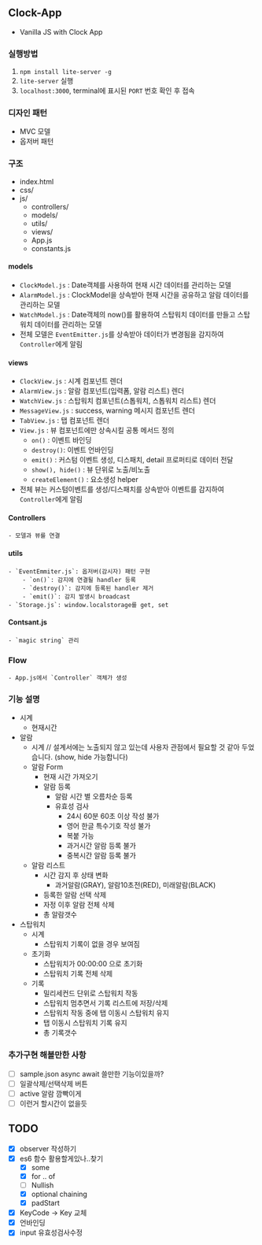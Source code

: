 ## Clock-App
- Vanilla JS with Clock App

### 실행방법
1. `npm install lite-server -g`
2. `lite-server` 실행
3. `localhost:3000`, terminal에 표시된 `PORT` 번호 확인 후 접속

### 디자인 패턴
- MVC 모델
- 옵저버 패턴

### 구조
- index.html
- css/
- js/
    - controllers/
    - models/
    - utils/
    - views/
    - App.js
    - constants.js

#### models     
- `ClockModel.js` : Date객체를 사용하여 현재 시간 데이터를 관리하는 모델
- `AlarmModel.js` : ClockModel을 상속받아 현재 시간을 공유하고 알람 데이터를 관리하는 모델
- `WatchModel.js` : Date객체의 now()를 활용하여 스탑워치 데이터를 만들고 스탑워치 데이터를 관리하는 모델
- 전체 모델은 `EventEmitter.js`를 상속받아 데이터가 변경됨을 감지하여 `Controller`에게 알림
    
#### views
- `ClockView.js` : 시계 컴포넌트 렌더
- `AlarmView.js` : 알람 컴포넌트(입력폼, 알람 리스트) 렌더
- `WatchView.js` : 스탑워치 컴포넌트(스톱워치, 스톱워치 리스트) 렌더
- `MessageView.js` : success, warning 메시지 컴포넌트 렌더 
- `TabView.js` : 탭 컴포넌트 렌더
- `View.js` : 뷰 컴포넌트에만 상속시킬 공통 메서드 정의
    - `on()` : 이벤트 바인딩
    - `destroy()`: 이벤트 언바인딩
    - `emit()` : 커스텀 이벤트 생성, 디스패치, detail 프로퍼티로 데이터 전달
    - `show(), hide()` : 뷰 단위로 노출/비노출
    - `createElement()` : 요소생성 helper
- 전체 뷰는 커스텀이벤트를 생성/디스패치를 상속받아 이벤트를 감지하여 `Controller`에게 알림 

#### Controllers
    - 모델과 뷰를 연결

#### utils
    - `EventEmmiter.js`: 옵저버(감시자) 패턴 구현
        - `on()`: 감지에 연결될 handler 등록
        - `destroy()`: 감지에 등록된 handler 제거
        - `emit()`: 감지 발생시 broadcast
    - `Storage.js`: window.localstorage를 get, set

#### Contsant.js    
    - `magic string` 관리

### Flow
    - App.js에서 `Controller` 객체가 생성

### 기능 설명
- 시계
    - 현재시간   
- 알람
    - 시계   // 설계서에는 노출되지 않고 있는데 사용자 관점에서 필요할 것 같아 두었습니다. (show, hide 가능합니다)
    - 알람 Form
        - 현재 시간 가져오기
        - 알람 등록
            - 알람 시간 별 오름차순 등록
            - 유효성 검사 
                - 24시 60분 60초 이상 작성 불가
                - 영어 한글 특수기호 작성 불가
                - 복붙 가능
                - 과거시간 알람 등록 불가
                - 중복시간 알람 등록 불가
    - 알람 리스트
        - 시간 감지 후 상태 변화
            - 과거알람(GRAY), 알람10초전(RED), 미래알람(BLACK)
        - 등록한 알람 선택 삭제
        - 자정 이후 알람 전체 삭제
        - 총 알람갯수
- 스탑워치
    - 시계
        - 스탑워치 기록이 없을 경우 보여짐
    - 초기화
        - 스탑워치가 00:00:00 으로 초기화
        - 스탑워치 기록 전체 삭제
    - 기록
        - 밀리세컨드 단위로 스탑워치 작동
        - 스탑워치 멈추면서 기록 리스트에 저장/삭제
        - 스탑워치 작동 중에 탭 이동시 스탑워치 유지
        - 탭 이동시 스탑워치 기록 유지
        - 총 기록갯수


### 추가구현 해볼만한 사항
- [ ] sample.json async await 쓸만한 기능이있을까?
- [ ] 일괄삭제/선택삭제 버튼
- [ ] active 알람 깜빡이게
- [ ] 이런거 할시간이 없을듯

## TODO
- [x] observer 작성하기
- [x] es6 함수 활용할게있나..찾기
  - [x] some
  - [x] for .. of
  - [ ] Nullish 
  - [x] optional chaining
  - [x] padStart 
- [x] KeyCode -> Key 교체
- [x] 언바인딩
- [x] input 유효성검사수정
